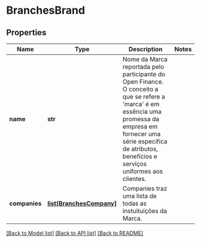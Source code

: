 # BranchesBrand

## Properties
Name | Type | Description | Notes
------------ | ------------- | ------------- | -------------
**name** | **str** | Nome da Marca reportada pelo participante do Open Finance. O conceito a que se refere a &#x27;marca&#x27; é em essência uma promessa da empresa em fornecer uma série específica de atributos, benefícios e serviços uniformes aos clientes. | 
**companies** | [**list[BranchesCompany]**](BranchesCompany.md) | Companies traz uma lista de todas as instuituições da Marca. | 

[[Back to Model list]](../README.md#documentation-for-models) [[Back to API list]](../README.md#documentation-for-api-endpoints) [[Back to README]](../README.md)

